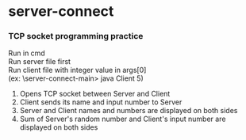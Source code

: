 # server-connect
### TCP socket programming practice
Run in cmd  
Run server file first  
Run client file with integer value in args[0]  
(ex: \server-connect-main> java Client 5)  
  
1. Opens TCP socket between Server and Client  
2. Client sends its name and input number to Server  
3. Server and Client names and numbers are displayed on both sides  
4. Sum of Server's random number and Client's input number are displayed on both sides  
